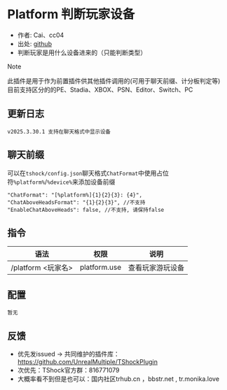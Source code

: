 # Platform 判断玩家设备

- 作者: Cai、cc04
- 出处: [github](https://github.com/ACaiCat/CaiPlugins)
- 判断玩家是用什么设备进来的（只能判断类型）

> [!NOTE]
> 此插件是用于作为前置插件供其他插件调用的(可用于聊天前缀、计分板判定等)  
> 目前支持区分的的PE、Stadia、XBOX、PSN、Editor、Switch、PC  

## 更新日志

```
v2025.3.30.1 支持在聊天格式中显示设备
```

## 聊天前缀
可以在`tshock/config.json`聊天格式`ChatFormat`中使用占位符`%platform%`/`%device%`来添加设备前缀
```json5
"ChatFormat": "[%platform%]{1}{2}{3}: {4}", 
"ChatAboveHeadsFormat": "{1}{2}{3}", //不支持
"EnableChatAboveHeads": false, //不支持, 请保持false
```

## 指令

| 语法              |      权限      |    说明    |
|-----------------|:------------:|:--------:|
| /platform <玩家名> | platform.use | 查看玩家游玩设备 |

## 配置

```
暂无
```
## 反馈
- 优先发issued -> 共同维护的插件库：https://github.com/UnrealMultiple/TShockPlugin
- 次优先：TShock官方群：816771079
- 大概率看不到但是也可以：国内社区trhub.cn ，bbstr.net , tr.monika.love
